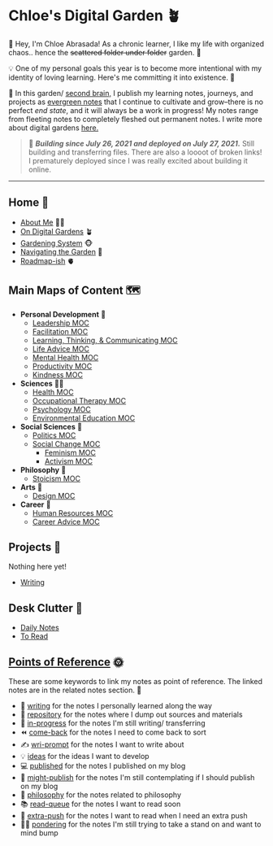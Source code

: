 # Chloe's Digital Garden 🪴
👋 Hey, I'm Chloe Abrasada! As a chronic learner, I like my life with organized chaos.. hence the ~~scattered folder under folder~~ garden. 📁

💡 One of my personal goals this year is to become more intentional with my identity of loving learning. Here's me committing it into existence. 🌸

🧠 In this garden/ [second brain,](https://fortelabs.co/blog/basboverview/) I publish my learning notes, journeys, and projects as [evergreen notes](https://mikegiannulis.com/how-to-take-evergreen-notes/) that I continue to cultivate and grow–there is no perfect *end state*, and it will always be a work in progress! My notes range from fleeting notes to completely fleshed out permanent notes. I write more about digital gardens [here.](notes/home/garden.md)

> 💪  ***Building since July 26, 2021 and deployed on July 27, 2021.*** Still building and transferring files. There are also a loooot of broken links! I prematurely deployed since I was really excited about building it online. 

---

## Home 🏡
- [About Me](notes/home/about.md) 🧘‍♀️
- [On Digital Gardens](notes/home/garden.md) 🪴
- [Gardening System](notes/home/gardening-system) 🐵
- [Navigating the Garden](notes/home/navigate.md) 🍁
- [Roadmap-ish](notes/home/roadmap.md) 🫀


## Main Maps of Content 🗺

- **Personal Development** 💪
	- [Leadership MOC](moc/leadership.md)
	- [Facilitation MOC](moc/facilitation.md)
	- [Learning, Thinking, & Communicating MOC](moc/ltc.md)
	- [Life Advice MOC](moc/life-advice.md)
	- [Mental Health MOC](moc/mental-health.md) 
	- [Productivity MOC](moc/productivity.md)
	- [Kindness MOC](moc/kindness.md)
- **Sciences** 👩‍⚕️
	- [Health MOC](moc/health.md)
	- [Occupational Therapy MOC](moc/ot.md)
	- [Psychology MOC](moc/psychology.md)
	- [Environmental Education MOC](moc/envi.md)
- **Social Sciences** 💎
	- [Politics MOC](moc/politics.md)
	- [Social Change MOC](moc/social-change.md)
		- [Feminism MOC](moc/feminism.md)
		- [Activism MOC](moc/activism.md)
- **Philosophy** 🤲
	- [Stoicism MOC](moc/stoicism.md)
- **Arts** 🎨
	- [Design MOC](moc/design.md)
- **Career** 🎃
	- [Human Resources MOC](moc/hr.md)
	- [Career Advice MOC](moc/career-advice.md)

## Projects 🌟
Nothing here yet!
-  [Writing](moc/writing.md)

## Desk Clutter 🧩
- [Daily Notes](moc/daily-notes.md)
- [To Read](moc/to-read.md)

## [Points of Reference](moc/por.md) 🌞
These are some keywords to link my notes as point of reference. The linked notes are in the related notes section. 🎒
- 🤩 [writing](notes/por/writing.md) for the notes I personally learned along the way
- 🐶 [repository](notes/por/repository.md) for the notes where I dump out sources and materials
- 👷‍ [in-progress](notes/por/in-progress.md) for the notes I'm still writing/ transferring
- ⏪ [come-back](notes/por/come_back.md) for the notes I need to come back to sort
- ✍️ [wri-prompt](notes/por/wri-prompt.md) for the notes I want to write about
- 💡 [ideas](notes/por/ideas.md) for the ideas I want to develop
- 💻 [published](notes/por/published.md) for the notes I published on my blog 
- 🤔 [might-publish](notes/por/might-publish.md) for the notes I'm still contemplating if I should publish on my blog
- 💭 [philosophy](notes/por/philo.md) for the notes related to philosophy 
- 📚 [read-queue](notes/por/read-queue.md) for the notes I want to read soon
- 💖 [extra-push](notes/por/extra-push.md) for the notes I want to read when I need an extra push
- 🙇‍♀️ [pondering](notes/por/pondering.md) for the notes I'm still trying to take a stand on and want to mind bump
